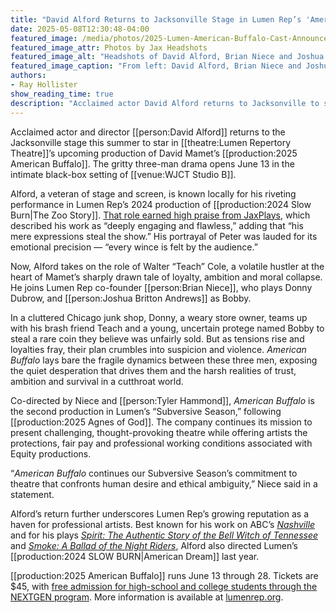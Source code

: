 ```yaml
---
title: "David Alford Returns to Jacksonville Stage in Lumen Rep’s 'American Buffalo'"
date: 2025-05-08T12:30:48-04:00
featured_image: /media/photos/2025-Lumen-American-Buffalo-Cast-Announcement.webp
featured_image_attr: Photos by Jax Headshots
featured_image_alt: "Headshots of David Alford, Brian Niece and Joshua Britton Andrews in black shirts against light backgrounds, framed against a dark textured backdrop with the American Buffalo logo."
featured_image_caption: "From left: David Alford, Brian Niece and Joshua Britton Andrews lead the cast of *American Buffalo* at Lumen Repertory Theatre."
authors: 
- Ray Hollister
show_reading_time: true
description: "Acclaimed actor David Alford returns to Jacksonville to star in Lumen Repertory Theatre's production of David Mamet's American Buffalo, opening June 13."
---
```

Acclaimed actor and director [[person:David Alford]] returns to the Jacksonville stage this summer to star in [[theatre:Lumen Repertory Theatre]]’s upcoming production of David Mamet’s [[production:2025 American Buffalo]]. The gritty three-man drama opens June 13 in the intimate black-box setting of [[venue:WJCT Studio B]].
<!--more-->
Alford, a veteran of stage and screen, is known locally for his riveting performance in Lumen Rep’s 2024 production of [[production:2024 Slow Burn|The Zoo Story]]. [That role earned high praise from JaxPlays](/reviews/2024/07/13/theatrical-mastery-in-lumen-reps-slow-burn-questions-cultural-constructs/), which described his work as “deeply engaging and flawless,” adding that “his mere expressions steal the show.” His portrayal of Peter was lauded for its emotional precision — “every wince is felt by the audience.”

Now, Alford takes on the role of Walter “Teach” Cole, a volatile hustler at the heart of Mamet’s sharply drawn tale of loyalty, ambition and moral collapse. He joins Lumen Rep co-founder [[person:Brian Niece]], who plays Donny Dubrow, and [[person:Joshua Britton Andrews]] as Bobby.

In a cluttered Chicago junk shop, Donny, a weary store owner, teams up with his brash friend Teach and a young, uncertain protege named Bobby to steal a rare coin they believe was unfairly sold. But as tensions rise and loyalties fray, their plan crumbles into suspicion and violence. *American Buffalo* lays bare the fragile dynamics between these three men, exposing the quiet desperation that drives them and the harsh realities of trust, ambition and survival in a cutthroat world.

Co-directed by Niece and [[person:Tyler Hammond]], *American Buffalo* is the second production in Lumen’s “Subversive Season,” following [[production:2025 Agnes of God]]. The company continues its mission to present challenging, thought-provoking theatre while offering artists the protections, fair pay and professional working conditions associated with Equity productions.

“*American Buffalo* continues our Subversive Season’s commitment to theatre that confronts human desire and ethical ambiguity,” Niece said in a statement.

Alford’s return further underscores Lumen Rep’s growing reputation as a haven for professional artists. Best known for his work on ABC’s *[Nashville](https://www.imdb.com/title/tt2281375/)* and for his plays *[Spirit: The Authentic Story of the Bell Witch of Tennessee](https://bellwitchfallfestival.com/our-shows/spirit/)* and *[Smoke: A Ballad of the Night Riders](https://bellwitchfallfestival.com/our-shows/smoke/)*, Alford also directed Lumen’s [[production:2024 SLOW BURN|American Dream]] last year.

[[production:2025 American Buffalo]] runs June 13 through 28. Tickets are $45, with [free admission for high-school and college students through the NEXTGEN program](/news/2025/03/04/lumen-rep-offers-free-theatre-admission-to-high-school-students-for-2025-season/). More information is available at [lumenrep.org](https://lumenrep.org).